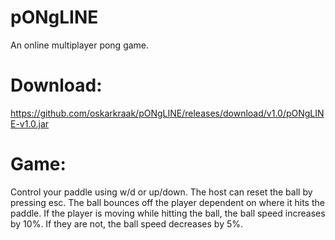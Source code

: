 # pONgLINE
An online multiplayer pong game.

# Download:
https://github.com/oskarkraak/pONgLINE/releases/download/v1.0/pONgLINE-v1.0.jar

# Game:
Control your paddle using w/d or up/down. The host can reset the ball by pressing esc.
The ball bounces off the player dependent on where it hits the paddle. 
If the player is moving while hitting the ball, the ball speed increases by 10%. If they are not, the ball speed decreases by 5%.
